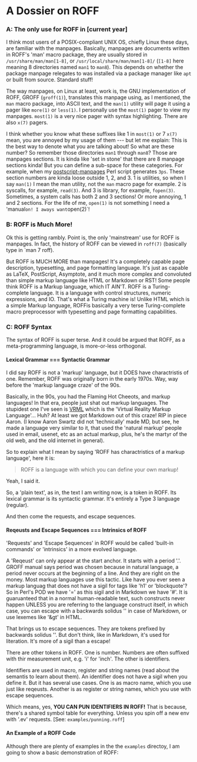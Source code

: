 # A Dossier on ROFF

### A: The only use for ROFF in [current year]

I think most users of a POSIX-compliant UNIX OS, chiefly Linux these days, are familiar with the manpages. Basically, manpages are documents written in ROFF's 'man' macro package, they are usually stored in `/usr/share/man/man[1-8]`, or `/usr/local/share/man/man[1-8]/` (`[1-8]` here meaning 8 directories named `man1` to `man8`). This depends on whether the package manpage relegates to was installed via a package manager like `apt` or built from source. Standard stuff!

The way manpages, on Linux at least, work is, the GNU implementation of ROFF, GROFF (`groff(1)`), translates this manpage using, as I mentioned, the `man` macro package, into ASCII text, and the `man(1)` utility will page it using a pager like `more(1)` or `less(1)`. I personally use the `most(1)` pager to view my manpages. `most(1)` is a very nice pager with syntax highlighting. There are also `x(7)` pagers. 

I think whether you know what these suffixes like 1 in `most(1)` or 7 `x(7)` mean, you are annoyed by my usage of them --- but let me explain: This is the best way to denote what you are talking about! So what are these number? So remember those directories `man1` through `man8`? Those are manpages sections. It is kinda like 'set in stone' that there are 8 manpage sections kinda! But you can define a sub-space for these categories. For example, when my [postscript-manpages](https://github.com/Chubek/postscript-manpages) Perl script generates `3ps`. These section numbers are kinda loose outside 1, 2, and 3. 1 is utilities, so when I say `man(1)` I mean the man utility, not the `man` macro page for example. 2 is syscalls, for example, `read(3)`. And 3 is library, for example, `fopen(3)`. Sometimes, a system calls has both 2 and 3 sections! Or more annoying, 1 and 2 sections. For the life of me, `open(1)` is not something I need a 'manual` on! I aways want `open(2)`!

### B: ROFF is Much More!

Ok this is getting rambly. Point is, the only 'mainstream' use for ROFF is manpages. In fact, the history of ROFF can be viewed in `roff(7)` (basically type in `man 7 roff). 

But ROFF is MUCH MORE than manpages! It's a completely capable page description, typesetting, and page formatting language. It's just as capable as LaTeX, PostScript, Asymptote, and it much more complex and convoluted than simple markup language like HTML or Markdown or RST! Some people think ROFF is a Markup language, which IT AIN'T. ROFF is a Turing-complete language. It is a language with control structures, numeric expressions, and IO. That's what a Turing machine is! Unlike HTML which is a simple Markup language, ROFFis basically a very terse Turing-complete macro preprocessor with typesetting and page formatting capabilities.

### C: ROFF Syntax

The syntax of ROFF is super terse. And it could be argued that ROFF, as a meta-programming language, is more-or-less orthogonal. 

#### Lexical Grammar === Syntactic Grammar

I did say ROFF is not a 'markup' language, but it DOES have charactristis of one. Remember, ROFF was originally born in the early 1970s. Way, way before the 'markup language craze' of the 90s.

Basically, in the 90s, you had the Flaming Hot Cheeots, and markup languages! In that era, people just shat out markup languages. The stupidest one I've seen is [VRML](https://en.wikipedia.org/wiki/VRML) which is the 'Virtual Reality Markup Language'... Huh? At least we got Markdown out of this craze! RIP in piece Aaron. (I know Aaron Swartz did not 'technically' made MD, but see, he made a language very similar to it, that used the 'natural markup' people used in email, usenet, etc as an actual markup, plus, he's the martyr of the old web, and the old internet in general).

So to explain what I mean by saying 'ROFF has charactristics of a markup language', here it is:

> ROFF is a language with which you can define your own markup!

Yeah, I said it.

So, a 'plain text', as in, the text I am writing now, is a token in ROFF. Its lexical grammar is its syntactic grammar. It's entirely a Type 3 language (regular).

And then come the requests, and escape sequences.

#### Reqeusts and Escape Sequences === Intrinsics of ROFF

'Requests' and 'Escape Sequences' in ROFF would be called 'built-in commands' or 'intrinsics' in a more evolved language.

A 'Reqeust' can only appear at the start anchor. It starts with a period '.'. GROFF manual says period was chosen because in natural language, a period never occurs at the beginning of a line.  And they are right on the money. Most markup languages use this tactic. Like have you ever seen a markup languag that does not have a sigil for tags like 'h1' or 'blockquote'? So in Perl's POD we have '=' as this sigil and in Markdown we have '#'. It is guaruanteed that in a normal human-readable text, such constructs never happen UNLESS you are referring to the language construct itself, in which case, you can escape with a backwards solidus '\' in case of Markdown, or use lexemes like '&gt' in HTML.

That brings us to escape sequences. They are tokens prefixed by backwards solidus '\'. But don't think, like in Markdown, it's used for literation. It's more of a sigil than a escape!

There are other tokens in ROFF. One is number. Numbers are often suffixed with thir measurement unit, e.g. 'i' for 'inch'. The other is identifiers.

Identifiers are used in macro, register and string names (read about the semantis to learn about them). An identifier does not have a sigil when you define it. But it has several use cases. One is as macro name, which you use just like reqeusts. Another is as register or string names, which you use with escape sequences.

Which means, yes, **YOU CAN PUN IDENTIFIERS IN ROFF!** That is because, there's a shared symbol table for everything. Unless you spin off a new env with '.ev' requests. [See: `examples/punning.roff`]

#### An Example of a ROFF Code

Although there are plenty of examples in the the `examples` directoy, I am going to show a basic demonstration of ROFF:

```roff

```
